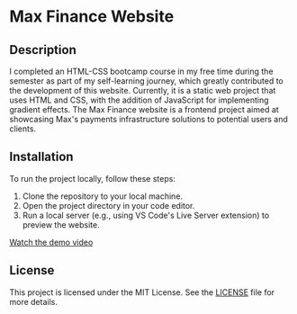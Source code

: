 # Max Finance Website

## Description
I completed an HTML-CSS bootcamp course in my free time during the semester as part of my self-learning journey, which greatly contributed to the development of this website.
Currently, it is a static web project that uses HTML and CSS, with the addition of JavaScript for implementing gradient effects.
The Max Finance website is a frontend project aimed at showcasing Max's payments infrastructure solutions to potential users and clients. 

## Installation

To run the project locally, follow these steps:

1. Clone the repository to your local machine.
2. Open the project directory in your code editor.
3. Run a local server (e.g., using VS Code's Live Server extension) to preview the website.

[Watch the demo video](https://vimeo.com/948267775) 

## License

This project is licensed under the MIT License. See the [LICENSE](LICENSE) file for more details.
